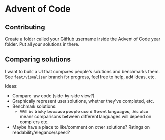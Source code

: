 # Advent of Code

## Contributing

Create a folder called your GitHub username inside the Advent of Code year folder. Put all your solutions in there.

## Comparing solutions

I want to build a UI that compares people's solutions and benchmarks them. See `feat/visualiser` branch for progress, feel free to help, add ideas, etc.

Ideas:
- Compare raw code (side-by-side view?)
- Graphically represent user solutions, whether they've completed, etc.
- Benchmark solutions:
  - Will be tricky because people use different languages, this also means comparisons between different languages will depend on compilers etc.
- Maybe have a place to like/comment on other solutions? Ratings on readability/elegance/speed?
